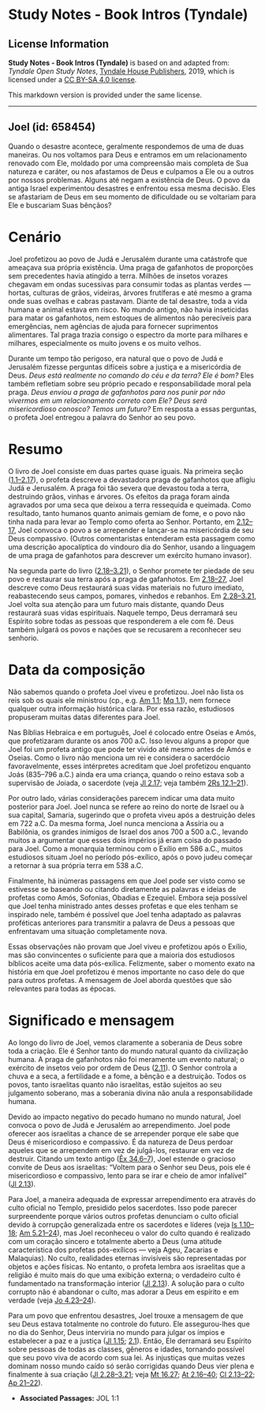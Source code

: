 # Study Notes - Book Intros (Tyndale)

## License Information

**Study Notes - Book Intros (Tyndale)** is based on and adapted from: _Tyndale Open Study Notes_, [Tyndale House Publishers](https://tyndaleopenresources.com/), 2019, which is licensed under a [CC BY-SA 4.0 license](https://creativecommons.org/licenses/by-sa/4.0/legalcode.en).

This markdown version is provided under the same license.



--------------------------------

## Joel (id: 658454)

Quando o desastre acontece, geralmente respondemos de uma de duas maneiras. Ou nos voltamos para Deus e entramos em um relacionamento renovado com Ele, moldado por uma compreensão mais completa de Sua natureza e caráter, ou nos afastamos de Deus e culpamos a Ele ou a outros por nossos problemas. Alguns até negam a existência de Deus. O povo da antiga Israel experimentou desastres e enfrentou essa mesma decisão. Eles se afastariam de Deus em seu momento de dificuldade ou se voltariam para Ele e buscariam Suas bênçãos?

Cenário
=======

Joel profetizou ao povo de Judá e Jerusalém durante uma catástrofe que ameaçava sua própria existência. Uma praga de gafanhotos de proporções sem precedentes havia atingido a terra. Milhões de insetos vorazes chegavam em ondas sucessivas para consumir todas as plantas verdes — hortas, culturas de grãos, videiras, árvores frutíferas e até mesmo a grama onde suas ovelhas e cabras pastavam. Diante de tal desastre, toda a vida humana e animal estava em risco. No mundo antigo, não havia inseticidas para matar os gafanhotos, nem estoques de alimentos não perecíveis para emergências, nem agências de ajuda para fornecer suprimentos alimentares. Tal praga trazia consigo o espectro da morte para milhares e milhares, especialmente os muito jovens e os muito velhos.

Durante um tempo tão perigoso, era natural que o povo de Judá e Jerusalém fizesse perguntas difíceis sobre a justiça e a misericórdia de Deus. *Deus está realmente no comando do céu e da terra? Ele é bom?* Eles também refletiam sobre seu próprio pecado e responsabilidade moral pela praga. *Deus enviou a praga de gafanhotos para nos punir por não vivermos em um relacionamento correto com Ele? Deus será misericordioso conosco? Temos um futuro?* Em resposta a essas perguntas, o profeta Joel entregou a palavra do Senhor ao seu povo.

Resumo
======

O livro de Joel consiste em duas partes quase iguais. Na primeira seção ([1\.1–2\.17](https://ref.ly/Joel1:1-Joel2:17)), o profeta descreve a devastadora praga de gafanhotos que afligiu Judá e Jerusalém. A praga foi tão severa que devastou toda a terra, destruindo grãos, vinhas e árvores. Os efeitos da praga foram ainda agravados por uma seca que deixou a terra ressequida e queimada. Como resultado, tanto humanos quanto animais gemiam de fome, e o povo não tinha nada para levar ao Templo como oferta ao Senhor. Portanto, em [2\.12–17](https://ref.ly/Joel2:12-Joel2:17), Joel convoca o povo a se arrepender e lançar\-se na misericórdia de seu Deus compassivo. (Outros comentaristas entenderam esta passagem como uma descrição apocalíptica do vindouro dia do Senhor, usando a linguagem de uma praga de gafanhotos para descrever um exército humano invasor).

Na segunda parte do livro ([2\.18–3\.21](https://ref.ly/Joel2:18-Joel3:21)), o Senhor promete ter piedade de seu povo e restaurar sua terra após a praga de gafanhotos. Em [2\.18–27](https://ref.ly/Joel2:18-Joel2:27), Joel descreve como Deus restaurará suas vidas materiais no futuro imediato, reabastecendo seus campos, pomares, vinhedos e rebanhos. Em [2\.28–3\.21](https://ref.ly/Joel2:28-Joel3:21), Joel volta sua atenção para um futuro mais distante, quando Deus restaurará suas vidas espirituais. Naquele tempo, Deus derramará seu Espírito sobre todas as pessoas que responderem a ele com fé. Deus também julgará os povos e nações que se recusarem a reconhecer seu senhorio.

Data da composição
==================

Não sabemos quando o profeta Joel viveu e profetizou. Joel não lista os reis sob os quais ele ministrou (cp., e.g. [Am 1\.1](https://ref.ly/Amos1:1); [Mq 1\.1](https://ref.ly/Mic1:1)), nem fornece qualquer outra informação histórica clara. Por essa razão, estudiosos propuseram muitas datas diferentes para Joel.

Nas Bíblias Hebraica e em português, Joel é colocado entre Oseias e Amós, que profetizaram durante os anos 700 a.C. Isso levou alguns a propor que Joel foi um profeta antigo que pode ter vivido até mesmo antes de Amós e Oseias. Como o livro não menciona um rei e considera o sacerdócio favoravelmente, esses intérpretes acreditam que Joel profetizou enquanto Joás (835–796 a.C.) ainda era uma criança, quando o reino estava sob a supervisão de Joiada, o sacerdote (veja [Jl 2\.17](https://ref.ly/Joel2:17); veja também [2Rs 12\.1–21](https://ref.ly/2Kgs12:1-2Kgs12:21)).

Por outro lado, várias considerações parecem indicar uma data muito posterior para Joel. Joel nunca se refere ao reino do norte de Israel ou à sua capital, Samaria, sugerindo que o profeta viveu após a destruição deles em 722 a.C. Da mesma forma, Joel nunca menciona a Assíria ou a Babilônia, os grandes inimigos de Israel dos anos 700 a 500 a.C., levando muitos a argumentar que esses dois impérios já eram coisa do passado para Joel. Como a monarquia terminou com o Exílio em 586 a.C., muitos estudiosos situam Joel no período pós\-exílico, após o povo judeu começar a retornar à sua própria terra em 538 a.C.

Finalmente, há inúmeras passagens em que Joel pode ser visto como se estivesse se baseando ou citando diretamente as palavras e ideias de profetas como Amós, Sofonias, Obadias e Ezequiel. Embora seja possível que Joel tenha ministrado antes desses profetas e que eles tenham se inspirado nele, também é possível que Joel tenha adaptado as palavras proféticas anteriores para transmitir a palavra de Deus a pessoas que enfrentavam uma situação completamente nova.

Essas observações não provam que Joel viveu e profetizou após o Exílio, mas são convincentes o suficiente para que a maioria dos estudiosos bíblicos aceite uma data pós\-exílica. Felizmente, saber o momento exato na história em que Joel profetizou é menos importante no caso dele do que para outros profetas. A mensagem de Joel aborda questões que são relevantes para todas as épocas.

Significado e mensagem
======================

Ao longo do livro de Joel, vemos claramente a soberania de Deus sobre toda a criação. Ele é Senhor tanto do mundo natural quanto da civilização humana. A praga de gafanhotos não foi meramente um evento natural; o exército de insetos veio por ordem de Deus ([2\.11](https://ref.ly/Joel2:11)). O Senhor controla a chuva e a seca, a fertilidade e a fome, a bênção e a destruição. Todos os povos, tanto israelitas quanto não israelitas, estão sujeitos ao seu julgamento soberano, mas a soberania divina não anula a responsabilidade humana.

Devido ao impacto negativo do pecado humano no mundo natural, Joel convoca o povo de Judá e Jerusalém ao arrependimento. Joel pode oferecer aos israelitas a chance de se arrepender porque ele sabe que Deus é misericordioso e compassivo. É da natureza de Deus perdoar aqueles que se arrependem em vez de julgá\-los, restaurar em vez de destruir. Citando um texto antigo ([Êx 34\.6–7](https://ref.ly/Exod34:6-Exod34:7)), Joel estende o gracioso convite de Deus aos israelitas: “Voltem para o Senhor seu Deus, pois ele é misericordioso e compassivo, lento para se irar e cheio de amor infalível” ([Jl 2\.13](https://ref.ly/Joel2:13)).

Para Joel, a maneira adequada de expressar arrependimento era através do culto oficial no Templo, presidido pelos sacerdotes. Isso pode parecer surpreendente porque vários outros profetas denunciam o culto oficial devido à corrupção generalizada entre os sacerdotes e líderes (veja [Is 1\.10–18](https://ref.ly/Isa1:10-Isa1:18); [Am 5\.21–24](https://ref.ly/Amos5:21-Amos5:24)), mas Joel reconheceu o valor do culto quando é realizado com um coração sincero e totalmente aberto a Deus (uma atitude característica dos profetas pós\-exílicos — veja Ageu, Zacarias e Malaquias). No culto, realidades eternas invisíveis são representadas por objetos e ações físicas. No entanto, o profeta lembra aos israelitas que a religião é muito mais do que uma exibição externa; o verdadeiro culto é fundamentado na transformação interior ([Jl 2\.13](https://ref.ly/Joel2:13)). A solução para o culto corrupto não é abandonar o culto, mas adorar a Deus em espírito e em verdade (veja [Jo 4\.23–24](https://ref.ly/John4:23-John4:24)).

Para um povo que enfrentou desastres, Joel trouxe a mensagem de que seu Deus estava totalmente no controle do futuro. Ele assegurou\-lhes que no dia do Senhor, Deus interviria no mundo para julgar os ímpios e estabelecer a paz e a justiça ([Jl 1\.15](https://ref.ly/Joel1:15); [2\.1](https://ref.ly/Joel2:1)). Então, Ele derramará seu Espírito sobre pessoas de todas as classes, gêneros e idades, tornando possível que seu povo viva de acordo com sua lei. As injustiças que muitas vezes dominam nosso mundo caído só serão corrigidas quando Deus vier plena e finalmente à sua criação ([Jl 2\.28–3\.21](https://ref.ly/Joel2:28-Joel3:21); veja [Mt 16\.27](https://ref.ly/Matt16:27); [At 2\.16–40](https://ref.ly/Acts2:16-Acts2:40); [Cl 2\.13–22](https://ref.ly/Col2:13-Col2:22); [Ap 21–22](https://ref.ly/Rev21:1-Rev22:21)).

* **Associated Passages:** JOL 1:1

